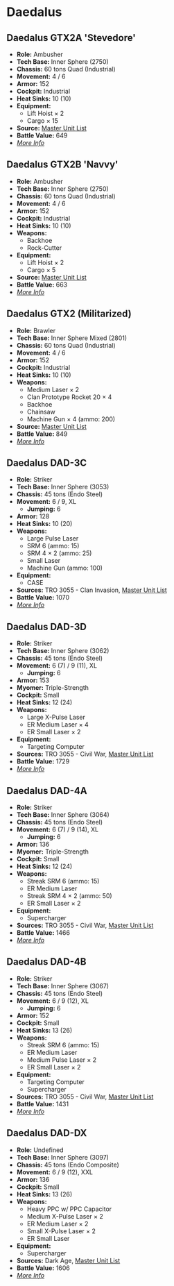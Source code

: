 # Daedalus
## Daedalus GTX2A 'Stevedore'
- **Role:** Ambusher
- **Tech Base:** Inner Sphere (2750)
- **Chassis:** 60 tons Quad (Industrial)
- **Movement:** 4 / 6
- **Armor:** 152
- **Cockpit:** Industrial
- **Heat Sinks:** 10 (10)
- **Equipment:**
  - Lift Hoist × 2
  - Cargo × 15
- **Source:** [Master Unit List](http://masterunitlist.info/Unit/Details/794/daedalus-gtx2a-stevedore)
- **Battle Value:** 649
- [*More Info*](daedalus/daedalus_gtx2a_'stevedore'.md)

## Daedalus GTX2B 'Navvy'
- **Role:** Ambusher
- **Tech Base:** Inner Sphere (2750)
- **Chassis:** 60 tons Quad (Industrial)
- **Movement:** 4 / 6
- **Armor:** 152
- **Cockpit:** Industrial
- **Heat Sinks:** 10 (10)
- **Weapons:**
  - Backhoe
  - Rock-Cutter
- **Equipment:**
  - Lift Hoist × 2
  - Cargo × 5
- **Source:** [Master Unit List](http://masterunitlist.info/Unit/Details/795/daedalus-gtx2b-navvy)
- **Battle Value:** 663
- [*More Info*](daedalus/daedalus_gtx2b_'navvy'.md)

## Daedalus GTX2 (Militarized)
- **Role:** Brawler
- **Tech Base:** Inner Sphere Mixed (2801)
- **Chassis:** 60 tons Quad (Industrial)
- **Movement:** 4 / 6
- **Armor:** 152
- **Cockpit:** Industrial
- **Heat Sinks:** 10 (10)
- **Weapons:**
  - Medium Laser × 2
  - Clan Prototype Rocket 20 × 4
  - Backhoe
  - Chainsaw
  - Machine Gun × 4 (ammo: 200)
- **Source:** [Master Unit List](http://masterunitlist.info/Unit/Details/793/daedalus-gtx2-militarized)
- **Battle Value:** 849
- [*More Info*](daedalus/daedalus_gtx2_militarized.md)

## Daedalus DAD-3C
- **Role:** Striker
- **Tech Base:** Inner Sphere (3053)
- **Chassis:** 45 tons (Endo Steel)
- **Movement:** 6 / 9, XL
  - **Jumping:** 6
- **Armor:** 128
- **Heat Sinks:** 10 (20)
- **Weapons:**
  - Large Pulse Laser
  - SRM 6 (ammo: 15)
  - SRM 4 × 2 (ammo: 25)
  - Small Laser
  - Machine Gun (ammo: 100)
- **Equipment:**
  - CASE
- **Sources:** TRO 3055 - Clan Invasion, [Master Unit List](http://masterunitlist.info/Unit/Details/789/daedalus-dad-3c)
- **Battle Value:** 1070
- [*More Info*](daedalus/daedalus_dad-3c.md)

## Daedalus DAD-3D
- **Role:** Striker
- **Tech Base:** Inner Sphere (3062)
- **Chassis:** 45 tons (Endo Steel)
- **Movement:** 6 (7) / 9 (11), XL
  - **Jumping:** 6
- **Armor:** 153
- **Myomer:** Triple-Strength
- **Cockpit:** Small
- **Heat Sinks:** 12 (24)
- **Weapons:**
  - Large X-Pulse Laser
  - ER Medium Laser × 4
  - ER Small Laser × 2
- **Equipment:**
  - Targeting Computer
- **Sources:** TRO 3055 - Civil War, [Master Unit List](http://masterunitlist.info/Unit/Details/790/daedalus-dad-3d)
- **Battle Value:** 1729
- [*More Info*](daedalus/daedalus_dad-3d.md)

## Daedalus DAD-4A
- **Role:** Striker
- **Tech Base:** Inner Sphere (3064)
- **Chassis:** 45 tons (Endo Steel)
- **Movement:** 6 (7) / 9 (14), XL
  - **Jumping:** 6
- **Armor:** 136
- **Myomer:** Triple-Strength
- **Cockpit:** Small
- **Heat Sinks:** 12 (24)
- **Weapons:**
  - Streak SRM 6 (ammo: 15)
  - ER Medium Laser
  - Streak SRM 4 × 2 (ammo: 50)
  - ER Small Laser × 2
- **Equipment:**
  - Supercharger
- **Sources:** TRO 3055 - Civil War, [Master Unit List](http://masterunitlist.info/Unit/Details/791/daedalus-dad-4a)
- **Battle Value:** 1466
- [*More Info*](daedalus/daedalus_dad-4a.md)

## Daedalus DAD-4B
- **Role:** Striker
- **Tech Base:** Inner Sphere (3067)
- **Chassis:** 45 tons (Endo Steel)
- **Movement:** 6 / 9 (12), XL
  - **Jumping:** 6
- **Armor:** 152
- **Cockpit:** Small
- **Heat Sinks:** 13 (26)
- **Weapons:**
  - Streak SRM 6 (ammo: 15)
  - ER Medium Laser
  - Medium Pulse Laser × 2
  - ER Small Laser × 2
- **Equipment:**
  - Targeting Computer
  - Supercharger
- **Sources:** TRO 3055 - Civil War, [Master Unit List](http://masterunitlist.info/Unit/Details/792/daedalus-dad-4b)
- **Battle Value:** 1431
- [*More Info*](daedalus/daedalus_dad-4b.md)

## Daedalus DAD-DX
- **Role:** Undefined
- **Tech Base:** Inner Sphere (3097)
- **Chassis:** 45 tons (Endo Composite)
- **Movement:** 6 / 9 (12), XXL
- **Armor:** 136
- **Cockpit:** Small
- **Heat Sinks:** 13 (26)
- **Weapons:**
  - Heavy PPC w/ PPC Capacitor
  - Medium X-Pulse Laser × 2
  - ER Medium Laser × 2
  - Small X-Pulse Laser × 2
  - ER Small Laser
- **Equipment:**
  - Supercharger
- **Sources:** Dark Age, [Master Unit List](http://masterunitlist.info/Unit/Details/8105/daedalus-dad-dx)
- **Battle Value:** 1606
- [*More Info*](daedalus/daedalus_dad-dx.md)

